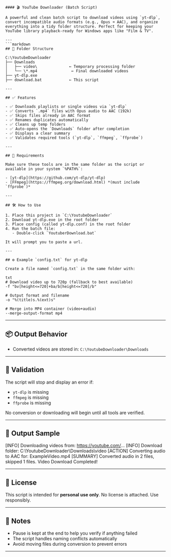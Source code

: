 ```
#### 🎬 YouTube Downloader (Batch Script)

A powerful and clean batch script to download videos using `yt-dlp`, convert incompatible audio formats (e.g., Opus ➜ AAC), and organize everything into a tidy folder structure. Perfect for keeping your YouTube library playback-ready for Windows apps like "Film & TV".

---
```markdown
## 📁 Folder Structure

C:\YoutubeDownloader
├── Downloads
│   ├── video\              ← Temporary processing folder
│   └── \*.mp4               ← Final downloaded videos
├── yt-dlp.exe
├── download.bat            ← This script

---

## ✅ Features

- ✅ Downloads playlists or single videos via `yt-dlp`
- ✅ Converts `.mp4` files with Opus audio to AAC (192k)
- ✅ Skips files already in AAC format
- ✅ Renames duplicates automatically
- ✅ Cleans up temp folders
- ✅ Auto-opens the `Downloads` folder after completion
- ✅ Displays a clear summary
- ✅ Validates required tools (`yt-dlp`, `ffmpeg`, `ffprobe`)

---

## 🧰 Requirements

Make sure these tools are in the same folder as the script or available in your system `%PATH%`:

- [yt-dlp](https://github.com/yt-dlp/yt-dlp)
- [FFmpeg](https://ffmpeg.org/download.html) *(must include `ffprobe`)*

---

## 🛠 How to Use

1. Place this project in `C:\YoutubeDownloader`
2. Download yt-dlp.exe in the root folder
3. Place config (called yt-dlp.conf) in the root folder
4. Run the batch file:
   - Double-click `YoutuberDownload.bat`

It will prompt you to paste a url.

---

## ⚙️ Example `config.txt` for yt-dlp

Create a file named `config.txt` in the same folder with:

txt
# Download video up to 720p (fallback to best available)
-f "bv[height<=720]+ba/b[height<=720]/b"

# Output format and filename
-o "%(title)s.%(ext)s"

# Merge into MP4 container (video+audio)
--merge-output-format mp4
````

---

## 📦 Output Behavior

* Converted videos are stored in:
  `C:\YoutubeDownloader\Downloads`

---

## 🧪 Validation

The script will stop and display an error if:

* `yt-dlp` is missing
* `ffmpeg` is missing
* `ffprobe` is missing

No conversion or downloading will begin until all tools are verified.

---

## 👀 Output Sample


[INFO] Downloading videos from: https://youtube.com/...
[INFO] Download folder: C:\YoutubeDownloader\Downloads\video
[ACTION] Converting audio to AAC for: ExampleVideo.mp4
[SUMMARY] Converted audio in 2 files, skipped 1 files.
Video Download Completed!


---

## 🔐 License

This script is intended for **personal use only**.
No license is attached. Use responsibly.

---

## 🧠 Notes

* Pause is kept at the end to help you verify if anything failed
* The script handles naming conflicts automatically
* Avoid moving files during conversion to prevent errors

---
```
